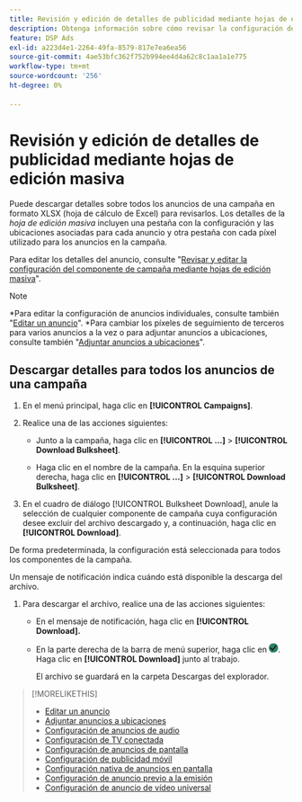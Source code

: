 ```yaml
---
title: Revisión y edición de detalles de publicidad mediante hojas de edición masiva
description: Obtenga información sobre cómo revisar la configuración de la publicidad de forma masiva mediante hojas de cálculo.
feature: DSP Ads
exl-id: a223d4e1-2264-49fa-8579-817e7ea6ea56
source-git-commit: 4ae53bfc362f752b994ee4d4a62c8c1aa1a1e775
workflow-type: tm+mt
source-wordcount: '256'
ht-degree: 0%

---
```


# Revisión y edición de detalles de publicidad mediante hojas de edición masiva

<!-- I should probably change this filename and get __?__ to set up a redirect from the old file to the new file. -->

Puede descargar detalles sobre todos los anuncios de una campaña en formato XLSX (hoja de cálculo de Excel) para revisarlos. Los detalles de la *hoja de edición masiva* incluyen una pestaña con la configuración y las ubicaciones asociadas para cada anuncio y otra pestaña con cada píxel utilizado para los anuncios en la campaña.

Para editar los detalles del anuncio, consulte &quot;[Revisar y editar la configuración del componente de campaña mediante hojas de edición masiva](/help/dsp/campaign-management/campaign-components-review-edit.md)&quot;.

>[!NOTE]
>
>*Para editar la configuración de anuncios individuales, consulte también &quot;[Editar un anuncio](/help/dsp/campaign-management/ads/ad-edit.md)&quot;.
>*Para cambiar los píxeles de seguimiento de terceros para varios anuncios a la vez o para adjuntar anuncios a ubicaciones, consulte también &quot;[Adjuntar anuncios a ubicaciones](/help/dsp/campaign-management/ads/ad-attach-to-placement.md)&quot;.

## Descargar detalles para todos los anuncios de una campaña

1. En el menú principal, haga clic en **[!UICONTROL Campaigns]**.

1. Realice una de las acciones siguientes:

   * Junto a la campaña, haga clic en **[!UICONTROL ...]** > **[!UICONTROL Download Bulksheet]**.

   * Haga clic en el nombre de la campaña. En la esquina superior derecha, haga clic en **[!UICONTROL ...]** > **[!UICONTROL Download Bulksheet]**.

1. En el cuadro de diálogo [!UICONTROL Bulksheet Download], anule la selección de cualquier componente de campaña cuya configuración desee excluir del archivo descargado y, a continuación, haga clic en **[!UICONTROL Download]**.

De forma predeterminada, la configuración está seleccionada para todos los componentes de la campaña.

Un mensaje de notificación indica cuándo está disponible la descarga del archivo.

1. Para descargar el archivo, realice una de las acciones siguientes:

   * En el mensaje de notificación, haga clic en **[!UICONTROL Download].**

   * En la parte derecha de la barra de menú superior, haga clic en ![Trabajos](/help/dsp/assets/downloads.png). Haga clic en **[!UICONTROL Download]** junto al trabajo.

     El archivo se guardará en la carpeta Descargas del explorador.<!-- See "[Placement Columns in Downloaded/Uploaded Spreadsheets](#qa-sheet-columns)" for a list of the included columns. -->

>[!MORELIKETHIS]
>
>* [Editar un anuncio](/help/dsp/campaign-management/ads/ad-edit.md)
>* [Adjuntar anuncios a ubicaciones](/help/dsp/campaign-management/ads/ad-attach-to-placement.md)
>* [Configuración de anuncios de audio](/help/dsp/campaign-management/ads/ad-settings-audio.md)
>* [Configuración de TV conectada](/help/dsp/campaign-management/ads/ad-settings-connected-tv.md)
>* [Configuración de anuncios de pantalla](/help/dsp/campaign-management/ads/ad-settings-display.md)
>* [Configuración de publicidad móvil](/help/dsp/campaign-management/ads/ad-settings-mobile.md)
>* [Configuración nativa de anuncios en pantalla](/help/dsp/campaign-management/ads/ad-settings-native.md)
>* [Configuración de anuncio previo a la emisión](/help/dsp/campaign-management/ads/ad-settings-pre-roll.md)
>* [Configuración de anuncio de vídeo universal](/help/dsp/campaign-management/ads/ad-settings-universal-video.md)
